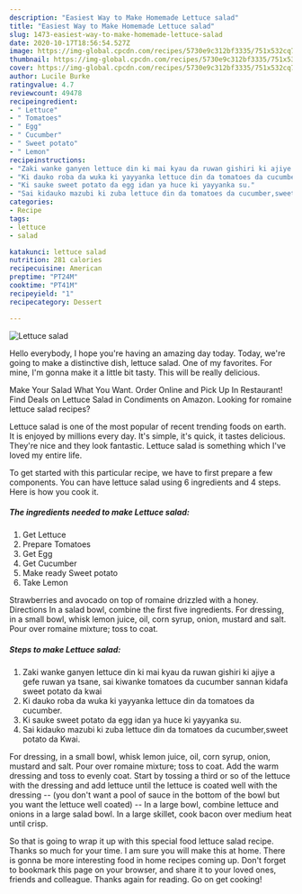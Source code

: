 ```yaml
---
description: "Easiest Way to Make Homemade Lettuce salad"
title: "Easiest Way to Make Homemade Lettuce salad"
slug: 1473-easiest-way-to-make-homemade-lettuce-salad
date: 2020-10-17T18:56:54.527Z
image: https://img-global.cpcdn.com/recipes/5730e9c312bf3335/751x532cq70/lettuce-salad-recipe-main-photo.jpg
thumbnail: https://img-global.cpcdn.com/recipes/5730e9c312bf3335/751x532cq70/lettuce-salad-recipe-main-photo.jpg
cover: https://img-global.cpcdn.com/recipes/5730e9c312bf3335/751x532cq70/lettuce-salad-recipe-main-photo.jpg
author: Lucile Burke
ratingvalue: 4.7
reviewcount: 49478
recipeingredient:
- " Lettuce"
- " Tomatoes"
- " Egg"
- " Cucumber"
- " Sweet potato"
- " Lemon"
recipeinstructions:
- "Zaki wanke ganyen lettuce din ki mai kyau da ruwan gishiri ki ajiye a gefe ruwan ya tsane, sai kiwanke tomatoes da cucumber sannan kidafa sweet potato da kwai"
- "Ki dauko roba da wuka ki yayyanka lettuce din da tomatoes da cucumber."
- "Ki sauke sweet potato da egg idan ya huce ki yayyanka su."
- "Sai kidauko mazubi ki zuba lettuce din da tomatoes da cucumber,sweet potato da Kwai."
categories:
- Recipe
tags:
- lettuce
- salad

katakunci: lettuce salad 
nutrition: 281 calories
recipecuisine: American
preptime: "PT24M"
cooktime: "PT41M"
recipeyield: "1"
recipecategory: Dessert

---
```



![Lettuce salad](https://img-global.cpcdn.com/recipes/5730e9c312bf3335/751x532cq70/lettuce-salad-recipe-main-photo.jpg)

Hello everybody, I hope you're having an amazing day today. Today, we're going to make a distinctive dish, lettuce salad. One of my favorites. For mine, I'm gonna make it a little bit tasty. This will be really delicious.

Make Your Salad What You Want. Order Online and Pick Up In Restaurant! Find Deals on Lettuce Salad in Condiments on Amazon. Looking for romaine lettuce salad recipes?

Lettuce salad is one of the most popular of recent trending foods on earth. It is enjoyed by millions every day. It's simple, it's quick, it tastes delicious. They're nice and they look fantastic. Lettuce salad is something which I've loved my entire life.


To get started with this particular recipe, we have to first prepare a few components. You can have lettuce salad using 6 ingredients and 4 steps. Here is how you cook it.

<!--inarticleads1-->

##### The ingredients needed to make Lettuce salad:

1. Get  Lettuce
1. Prepare  Tomatoes
1. Get  Egg
1. Get  Cucumber
1. Make ready  Sweet potato
1. Take  Lemon


Strawberries and avocado on top of romaine drizzled with a honey. Directions In a salad bowl, combine the first five ingredients. For dressing, in a small bowl, whisk lemon juice, oil, corn syrup, onion, mustard and salt. Pour over romaine mixture; toss to coat. 

<!--inarticleads2-->

##### Steps to make Lettuce salad:

1. Zaki wanke ganyen lettuce din ki mai kyau da ruwan gishiri ki ajiye a gefe ruwan ya tsane, sai kiwanke tomatoes da cucumber sannan kidafa sweet potato da kwai
1. Ki dauko roba da wuka ki yayyanka lettuce din da tomatoes da cucumber.
1. Ki sauke sweet potato da egg idan ya huce ki yayyanka su.
1. Sai kidauko mazubi ki zuba lettuce din da tomatoes da cucumber,sweet potato da Kwai.


For dressing, in a small bowl, whisk lemon juice, oil, corn syrup, onion, mustard and salt. Pour over romaine mixture; toss to coat. Add the warm dressing and toss to evenly coat. Start by tossing a third or so of the lettuce with the dressing and add lettuce until the lettuce is coated well with the dressing -- (you don&#39;t want a pool of sauce in the bottom of the bowl but you want the lettuce well coated) -- In a large bowl, combine lettuce and onions in a large salad bowl. In a large skillet, cook bacon over medium heat until crisp. 

So that is going to wrap it up with this special food lettuce salad recipe. Thanks so much for your time. I am sure you will make this at home. There is gonna be more interesting food in home recipes coming up. Don't forget to bookmark this page on your browser, and share it to your loved ones, friends and colleague. Thanks again for reading. Go on get cooking!

